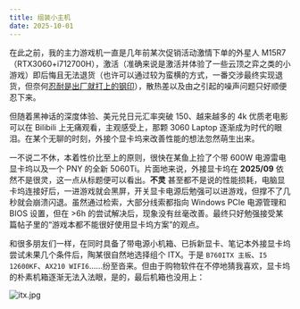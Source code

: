 ```yaml
---
title: 组装小主机
date: 2025-10-01
---
```


在此之前，我的主力游戏机一直是几年前某次促销活动激情下单的外星人 M15R7（RTX3060+i712700H），激活（准确来说是激活并体验了一些云顶之弈之类的小游戏）即后悔且无法退货（也许可以通过较为蛮横的方式，一番交涉最终实现退货，但奈何[忍耐是出厂就打上的钢印](https://www.bilibili.com/video/BV1h4qmYnEHw/?spm_id_from=333.337.search-card.all.click&vd_source=da4dabde7f3f62454cbdd7eaab8e3cb6)），散热差以及由之引起的噪声问题只好顺便忍下来。

但随着黑神话的深度体验、美元兑日元汇率突破 150、越来越多的 4k 优质老电影可以在 Bilibili 上无痛观看，主观感受上，那颗 3060 Laptop 逐渐成为时代的眼泪。在某个无聊的时刻，外接个显卡坞来改善性能的想法忽然萌生出来。

一不说二不休，本着性价比至上的原则，很快在某鱼上捡了个带 600W 电源雷电显卡坞以及一个 PNY 的全新 5060Ti。片面地来说，外接显卡坞在 **2025/09** 依然不是很灵，这一点从标题便可以看出。**不灵** 甚至都不是说的性能损耗，电脑显卡坞连接好后，一进游戏就会黑屏，开关显卡电源后勉强可以进游戏，但撑不了几秒就会崩溃闪退。虽然通过检索，大部分线索都指向 Windows PCIe 电源管理和 BIOS 设置，但在 >6h 的尝试解决后，现象没有丝毫改善。最终只好勉强接受某篇帖子里的“游戏本都不能很好使用显卡坞方案”的观点。

和很多朋友们一样，在同时具备了带电源小机箱、已拆新显卡、笔记本外接显卡坞尝试未果几个条件后，陶某很自然地选择组个 ITX。于是 `B760ITX 主板`、`I5 12600KF`、`AX210 WIFI6`……纷至沓来。但由于购物软件在不停地猜我喜欢，显卡坞的朴素机箱逐渐无法入法眼，是的，最后机箱也没用上：

![itx.jpg](/itx.jpg)







